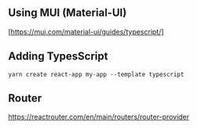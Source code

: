 

## Using MUI (Material-UI)
[https://mui.com/material-ui/guides/typescript/]

## Adding TypesScript
```
yarn create react-app my-app --template typescript
```

## Router
https://reactrouter.com/en/main/routers/router-provider